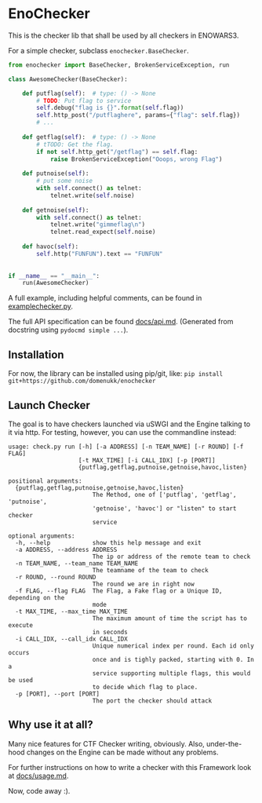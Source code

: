 # EnoChecker

This is the checker lib that shall be used by all checkers in ENOWARS3.

For a simple checker, subclass `enochecker.BaseChecker`.
```python
from enochecker import BaseChecker, BrokenServiceException, run

class AwesomeChecker(BaseChecker):

    def putflag(self):  # type: () -> None
        # TODO: Put flag to service
        self.debug("flag is {}".format(self.flag))
        self.http_post("/putflaghere", params={"flag": self.flag})
        # ...
        
    def getflag(self):  # type: () -> None
        # tTODO: Get the flag.
        if not self.http_get("/getflag") == self.flag:
            raise BrokenServiceException("Ooops, wrong Flag")
        
    def putnoise(self):
        # put some noise
        with self.connect() as telnet:
            telnet.write(self.noise) 
    
    def getnoise(self):
        with self.connect() as telnet:
            telnet.write("gimmeflag\n")
            telnet.read_expect(self.noise)
        
    def havoc(self):
        self.http("FUNFUN").text == "FUNFUN"
        
        
if __name__ == "__main__":
    run(AwesomeChecker)
```

A full example, including helpful comments, can be found in [examplechecker.py](examplechecker.py).

The full API specification can be found [docs/api.md](docs/api.md).
(Generated from docstring using `pydocmd simple ...`).

## Installation
For now, the library can be installed using pip/git, like:
`pip install git+https://github.com/domenukk/enochecker`

## Launch Checker
The goal is to have checkers launched via uSWGI and the Engine talking to it via http. 
For testing, however, you can use the commandline instead:

```
usage: check.py run [-h] [-a ADDRESS] [-n TEAM_NAME] [-r ROUND] [-f FLAG]
                    [-t MAX_TIME] [-i CALL_IDX] [-p [PORT]]
                    {putflag,getflag,putnoise,getnoise,havoc,listen}

positional arguments:
  {putflag,getflag,putnoise,getnoise,havoc,listen}
                        The Method, one of ['putflag', 'getflag', 'putnoise',
                        'getnoise', 'havoc'] or "listen" to start checker
                        service

optional arguments:
  -h, --help            show this help message and exit
  -a ADDRESS, --address ADDRESS
                        The ip or address of the remote team to check
  -n TEAM_NAME, --team_name TEAM_NAME
                        The teamname of the team to check
  -r ROUND, --round ROUND
                        The round we are in right now
  -f FLAG, --flag FLAG  The Flag, a Fake flag or a Unique ID, depending on the
                        mode
  -t MAX_TIME, --max_time MAX_TIME
                        The maximum amount of time the script has to execute
                        in seconds
  -i CALL_IDX, --call_idx CALL_IDX
                        Unique numerical index per round. Each id only occurs
                        once and is tighly packed, starting with 0. In a
                        service supporting multiple flags, this would be used
                        to decide which flag to place.
  -p [PORT], --port [PORT]
                        The port the checker should attack

```

## Why use it at all?

Many nice features for CTF Checker writing, obviously.
Also, under-the-hood changes on the Engine can be made without any problems.

For further instructions on how to write a checker with this Framework look at [docs/usage.md](docs/usage.md).

Now, code away :).
